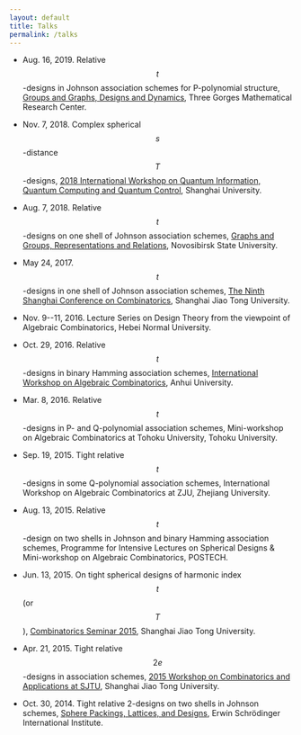 ```yaml
---
layout: default
title: Talks
permalink: /talks
---
```


* Aug. 16, 2019. Relative $$t$$-designs in Johnson association schemes for P-polynomial structure, [Groups and Graphs, Designs and Dynamics](https://math.sjtu.edu.cn/conference/G2D2/), Three Gorges Mathematical Research Center.
  
* Nov. 7, 2018. Complex spherical $$s$$-distance $$T$$-designs, [2018 International Workshop on Quantum Information, Quantum Computing and Quantum Control](http://yanzhu.org/IWQIQC2018/), Shanghai University.

*  Aug. 7, 2018. Relative $$t$$-designs on one shell of Johnson association schemes, [Graphs and Groups, Representations and Relations](http://old.math.nsc.ru/conference/g2/g2r2/index.html), Novosibirsk State University.

* May 24, 2017. $$t$$-designs in one shell of Johnson association schemes, [The Ninth Shanghai Conference on Combinatorics](http://www.math.sjtu.edu.cn/conference/9shcc/), Shanghai Jiao Tong University. 

* Nov. 9--11, 2016. Lecture Series on Design Theory from the viewpoint of Algebraic Combinatorics, Hebei Normal University.

* Oct. 29, 2016. Relative $$t$$-designs in binary Hamming association schemes, [International Workshop on Algebraic Combinatorics](http://math.ahu.edu.cn/iwac2016/index.asp), Anhui University.

* Mar. 8, 2016. Relative $$t$$-designs in P- and Q-polynomial association schemes, Mini-workshop on Algebraic Combinatorics at Tohoku University, Tohoku University.

* Sep. 19, 2015. Tight relative $$t$$-designs in some Q-polynomial association schemes, International Workshop on Algebraic Combinatorics at ZJU, Zhejiang University.

* Aug. 13, 2015. Relative $$t$$-design on two shells in Johnson and binary Hamming association schemes, Programme for Intensive Lectures on Spherical Designs & Mini-workshop on Algebraic Combinatorics, POSTECH.

* Jun. 13, 2015. On tight spherical designs of harmonic index $$t$$ (or $$T$$), [Combinatorics Seminar 2015](http://math.sjtu.edu.cn/conference/Bannai/2015/talk.php?20150613A), Shanghai Jiao Tong University.

* Apr. 21, 2015. Tight relative $$2e$$-designs in association schemes, [2015 Workshop on Combinatorics and Applications at SJTU](http://math.sjtu.edu.cn/Conference/2015WCA/home.php), Shanghai Jiao Tong University.

* Oct. 30, 2014. Tight relative 2-designs on two shells in Johnson schemes, [Sphere Packings, Lattices, and Designs](https://www.math.tugraz.at/ESI2014/workshop2.html), Erwin Schrödinger International Institute.



